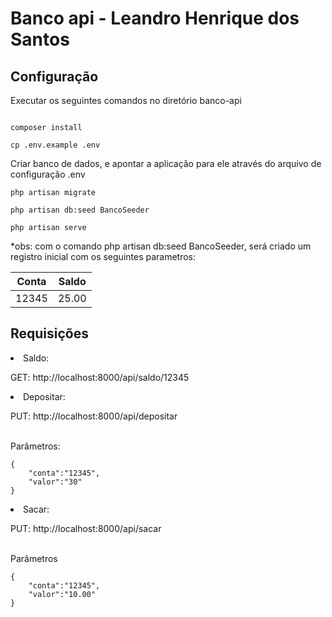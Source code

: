 <h1>Banco api - Leandro Henrique dos Santos </h1>
<h2>Configuração</h2>



Executar os seguintes comandos no diretório banco-api

```

composer install

cp .env.example .env

```

Criar banco de dados, e apontar a aplicação para ele através do arquivo de configuração .env


```
php artisan migrate

php artisan db:seed BancoSeeder

php artisan serve
```

*obs: com o comando php artisan db:seed BancoSeeder, será criado um registro inicial com os seguintes parametros:</br>
<table>
<thead>
    <th>Conta</th>
    <th>Saldo</th>
</thead>
    <tbody>
        <td>12345</td>
        <td>25.00</td>
    </tbody>
</table>


<h2>Requisições</h2>

<li>Saldo:</li>

GET: http://localhost:8000/api/saldo/12345


<li>Depositar:</li>

PUT: http://localhost:8000/api/depositar

<br>Parâmetros:

```
{
    "conta":"12345",
    "valor":"30"
}
```

<li>Sacar:</li>

PUT: http://localhost:8000/api/sacar

</br>Parâmetros

```
{
    "conta":"12345",
    "valor":"10.00"
}
```
